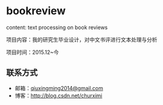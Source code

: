 # bookreview
content: text processing on book reviews

项目内容：我的研究生毕业设计，对中文书评进行文本处理与分析

项目时间：2015.12~今


## 联系方式
- 邮箱：qiuxingming2014@gmail.com
- 博客：http://blog.csdn.net/churximi
